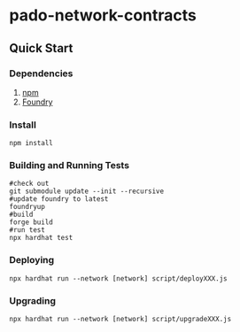 # pado-network-contracts
## Quick Start

### Dependencies

1. [npm](https://docs.npmjs.com/downloading-and-installing-node-js-and-npm)
2. [Foundry](https://getfoundry.sh/)

### Install
```shell
npm install
```

### Building and Running Tests

```shell
#check out
git submodule update --init --recursive
#update foundry to latest
foundryup
#build
forge build
#run test
npx hardhat test
```

### Deploying
```shell
npx hardhat run --network [network] script/deployXXX.js
```

### Upgrading
```shell
npx hardhat run --network [network] script/upgradeXXX.js
```